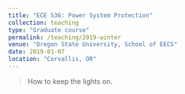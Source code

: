 ```yaml
---
title: "ECE 536: Power System Protection"
collection: teaching
type: "Graduate course"
permalink: /teaching/2019-winter
venue: "Oregon State University, School of EECS"
date: 2019-01-07
location: "Corvallis, OR"
---
```


> How to keep the lights on.
